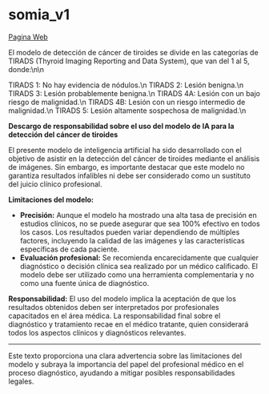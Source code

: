 # somia_v1

[Pagina Web](https://daniel-avn.github.io/somia_v1)

El modelo de detección de cáncer de tiroides se divide en las categorías de TIRADS (Thyroid Imaging Reporting and Data System), que van del 1 al 5, donde:\n\n

TIRADS 1: No hay evidencia de nódulos.\n
TIRADS 2: Lesión benigna.\n
TIRADS 3: Lesión probablemente benigna.\n
TIRADS 4A: Lesión con un bajo riesgo de malignidad.\n
TIRADS 4B: Lesión con un riesgo intermedio de malignidad.\n
TIRADS 5: Lesión altamente sospechosa de malignidad.\n



**Descargo de responsabilidad sobre el uso del modelo de IA para la detección del cáncer de tiroides**

El presente modelo de inteligencia artificial ha sido desarrollado con el objetivo de asistir en la detección del cáncer de tiroides mediante el análisis de imágenes. Sin embargo, es importante destacar que este modelo no garantiza resultados infalibles ni debe ser considerado como un sustituto del juicio clínico profesional. 

**Limitaciones del modelo:**
- **Precisión:** Aunque el modelo ha mostrado una alta tasa de precisión en estudios clínicos, no se puede asegurar que sea 100% efectivo en todos los casos. Los resultados pueden variar dependiendo de múltiples factores, incluyendo la calidad de las imágenes y las características específicas de cada paciente.
- **Evaluación profesional:** Se recomienda encarecidamente que cualquier diagnóstico o decisión clínica sea realizado por un médico calificado. El modelo debe ser utilizado como una herramienta complementaria y no como una fuente única de diagnóstico.

**Responsabilidad:** 
El uso del modelo implica la aceptación de que los resultados obtenidos deben ser interpretados por profesionales capacitados en el área médica. La responsabilidad final sobre el diagnóstico y tratamiento recae en el médico tratante, quien considerará todos los aspectos clínicos y diagnósticos relevantes.

---

Este texto proporciona una clara advertencia sobre las limitaciones del modelo y subraya la importancia del papel del profesional médico en el proceso diagnóstico, ayudando a mitigar posibles responsabilidades legales.
